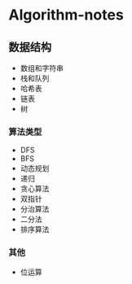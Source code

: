 # Algorithm-notes

## 数据结构

- 数组和字符串
- 栈和队列
- 哈希表
- 链表
- 树

### 算法类型

- DFS
- BFS
- 动态规划
- 递归
- 贪心算法
- 双指针
- 分治算法
- 二分法
- 排序算法

### 其他

- 位运算
  